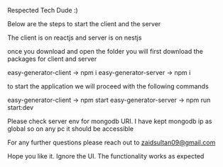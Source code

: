 Respected Tech Dude :)

Below are the steps to start the client and the server

The client is on reactjs and server is on nestjs

once you download and open the folder you will first download the packages for client and server

easy-generator-client -> npm i
easy-generator-server -> npm i

to start the application we will proceed with the following commands

easy-generator-client -> npm start
easy-generator-server -> npm run start:dev

Please check server env for mongodb URI. I have kept mongodb ip as global so on any pc it should be accessible

For any further questions please reach out to zaidsultan09@gmail.com

Hope you like it. Ignore the UI. The functionality works as expected
